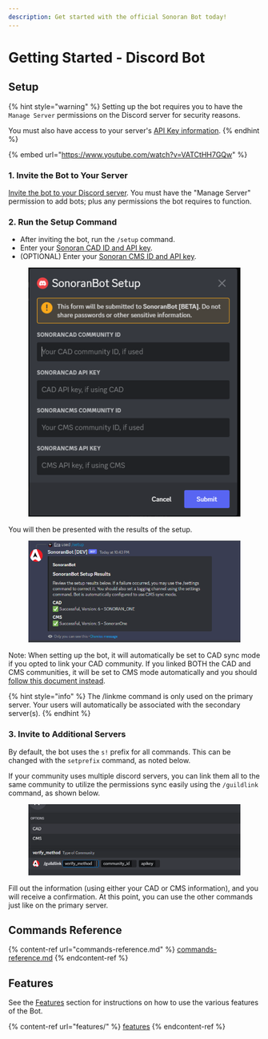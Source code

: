 ```yaml
---
description: Get started with the official Sonoran Bot today!
---
```


# Getting Started - Discord Bot

## Setup

{% hint style="warning" %}
Setting up the bot requires you to have the `Manage Server` permissions on the Discord server for security reasons.

You must also have access to your server's [API Key information](../../sonoran-cad/api-integration/getting-started/retrieving-your-credentials.md).
{% endhint %}

{% embed url="https://www.youtube.com/watch?v=VATCtHH7GQw" %}

### 1. Invite the Bot to Your Server

[Invite the bot to your Discord server](https://discord.com/api/oauth2/authorize?client\_id=1060274480930361424\&permissions=9395244032\&scope=bot%20applications.commands). You must have the "Manage Server" permission to add bots; plus any permissions the bot requires to function.

### 2. Run the Setup Command

* After inviting the bot, run the `/setup` command.
* Enter your [Sonoran CAD ID and API key](https://info.sonorancad.com/sonoran-cad/api-integration/getting-started/retrieving-your-credentials).
* (OPTIONAL) Enter your [Sonoran CMS ID and API key](https://info.sonorancms.com/developer-api-documentation/api-integration/getting-started#gather-your-credentials).

<figure><img src="../../.gitbook/assets/image (31).png" alt=""><figcaption></figcaption></figure>

You will then be presented with the results of the setup.

<figure><img src="../../.gitbook/assets/image (34).png" alt=""><figcaption></figcaption></figure>

Note: When setting up the bot, it will automatically be set to CAD sync mode if you opted to link your CAD community. If you linked BOTH the CAD and CMS communities, it will be set to CMS mode automatically and you should [follow this document instead](https://info.sonorancms.com/integration-capabilities/discord-role-sync/getting-started).

{% hint style="info" %}
The /linkme command is only used on the primary server. Your users will automatically be associated with the secondary server(s).
{% endhint %}

### 3. Invite to Additional Servers

By default, the bot uses the `s!` prefix for all commands. This can be changed with the `setprefix` command, as noted below.

If your community uses multiple discord servers, you can link them all to the same community to utilize the permissions sync easily using the `/guildlink` command, as shown below.

<figure><img src="../../.gitbook/assets/image (32).png" alt=""><figcaption></figcaption></figure>

Fill out the information (using either your CAD or CMS information), and you will receive a confirmation. At this point, you can use the other commands just like on the primary server.

## Commands Reference



{% content-ref url="commands-reference.md" %}
[commands-reference.md](commands-reference.md)
{% endcontent-ref %}

## Features

See the [Features](features/) section for instructions on how to use the various features of the Bot.

{% content-ref url="features/" %}
[features](features/)
{% endcontent-ref %}
